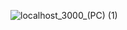 

![localhost_3000_(PC) (1)](https://github.com/user-attachments/assets/7b5472ff-ee9b-4b6c-a8ae-f7669dd176a5)
